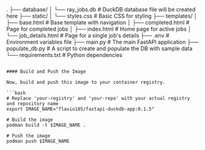 .
├── database/
│   └── ray_jobs.db        # DuckDB database file will be created here
├── static/
│   └── styles.css         # Basic CSS for styling
├── templates/
│   ├── base.html          # Base template with navigation
│   ├── completed.html     # Page for completed jobs
│   ├── index.html         # Home page for active jobs
│   └── job_details.html   # Page for a single job's details
├── .env                   # Environment variables file
├── main.py                # The main FastAPI application
├── populate_db.py         # A script to create and populate the DB with sample data
└── requirements.txt       # Python dependencies


```

#### Build and Push the Image

Now, build and push this image to your container registry.

```bash
# Replace 'your-registry' and 'your-repo' with your actual registry and repository name
export IMAGE_NAME="flavio185/fastapi-duckdb-app:0.1.5"

# Build the image
podman build -t $IMAGE_NAME .

# Push the image
podman push $IMAGE_NAME
```
